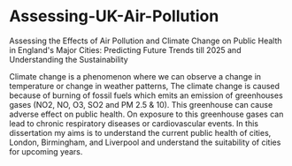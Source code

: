 # Assessing-UK-Air-Pollution
Assessing the Effects of Air Pollution and Climate Change on Public Health in England's Major Cities: Predicting Future Trends till 2025 and Understanding the Sustainability

Climate change is a phenomenon where we can observe a change in temperature or change in weather patterns, The climate change is caused because of burning of fossil fuels which emits an emission of greenhouses gases (NO2, NO, O3, SO2 and PM 2.5 & 10). This greenhouse can cause adverse effect on public health. On exposure to this greenhouse gases can lead to chronic respiratory diseases or cardiovascular events. In this dissertation my aims is to understand the current public health of cities, London, Birmingham, and Liverpool and understand the suitability of cities for upcoming years. 
